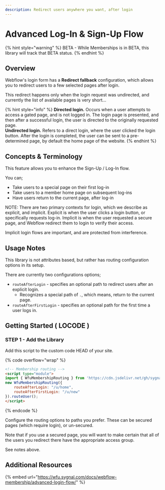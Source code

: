 ```yaml
---
description: Redirect users anywhere you want, after login
---
```


# Advanced Log-In & Sign-Up Flow

{% hint style="warning" %}
BETA - While Memberships is in BETA, this library will track that BETA status.
{% endhint %}

## Overview

Webflow's login form has a **Redirect fallback** configuration, which allows you to redirect users to a few selected pages after login.&#x20;

This redirect happens only when the login request was undirected, and currently the list of available pages is very short...&#x20;

{% hint style="info" %}
**Directed login.** Occurs when a user attempts to access a gated page, and is not logged in. The login page is presented, and then after a successful login, the user is directed to the originally requested page.\
**Undirected login.** Refers to a direct login, where the user clicked the login button. After the login is completed, the user can be sent to a pre-determined page, by default the home page of the website.&#x20;
{% endhint %}

## Concepts & Terminology

This feature allows you to enhance the Sign-Up / Log-In flow.

You can;

* Take users to a special page on their first log-in
* Take users to a member home page on subsequent log-ins
* Have users return to the current page, after log-in

NOTE: There are two primary contexts for login, which we describe as explicit, and implicit. Explicit is when the user clicks a login button, or specifically requests log-in. Implicit is when the user requested a secure page, and Webflow redirect them to login to verify their access.

Implicit login flows are important, and are protected from interference.

## Usage Notes <a href="#usage-notes" id="usage-notes"></a>

This library is not attributes based, but rather has routing configuration options in its setup.

There are currently two configurations options;

* `routeAfterLogin` - specifies an optional path to redirect users after an explicit login.
  * Recognizes a special path of `.`, which means, return to the current page.
* `routeAfterFirstLogin` - specifies an optional path for the first time a user logs in.

## Getting Started ( LOCODE ) <a href="#getting-started-locode" id="getting-started-locode"></a>

### STEP 1 - Add the Library <a href="#step-1---add-the-library" id="step-1---add-the-library"></a>

Add this script to the custom code HEAD of your site.

{% code overflow="wrap" %}
```html
<!-- Membership routing -->
<script type="module">
import { WfuMembershipRouting } from 'https://cdn.jsdelivr.net/gh/sygnaltech/webflow-util@4.0/src/modules/webflow-membership-routing.min.js';
new WfuMembershipRouting({
    routeAfterLogin: "/u/home",
    routeAfterFirstLogin: "/u/new"
}).routeUser();
</script>
```
{% endcode %}

Configure the routing options to paths you prefer. These can be secured pages (which require login), or un-secured.

Note that if you use a secured page, you will want to make certain that all of the users you redirect there have the appropriate access group.

See notes above.

## Additional Resources

{% embed url="https://wfu.sygnal.com/docs/webflow-membership/advanced-login-flow/" %}
